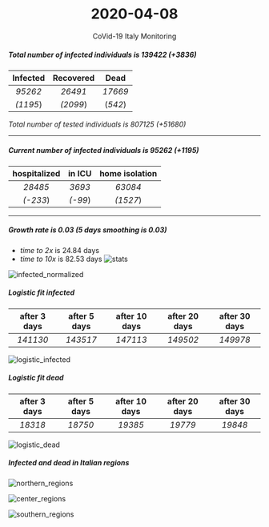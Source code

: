<div align='center'>

# 2020-04-08
CoVid-19 Italy Monitoring
</div>

##### Total number of infected individuals is 139422 (+3836)
Infected | Recovered | Dead
:---: | :---: | :---:
*95262* | *26491* | *17669*
*(1195*) | *(2099*) | (*542*)

*Total number of tested individuals is 807125 (+51680)*
***
##### Current number of infected individuals is 95262 (+1195)
hospitalized | in ICU | home isolation
:---: | :---: | :---:
*28485* |*3693* |*63084*
*(-233*) |*(-99*) |*(1527*)
***
##### Growth rate is 0.03 (5 days smoothing is 0.03)
- *time to 2x* is 24.84 days
- *time to 10x* is 82.53 days
![stats][stats]

![infected_normalized][infected_normalized]

##### Logistic fit infected
after 3 days | after 5 days | after 10 days | after 20 days | after 30 days
:---: | :---: | :---: | :---: | :---:
*141130* |*143517* |*147113* |*149502* |*149978*


![logistic_infected][logistic_infected]

##### Logistic fit dead
after 3 days | after 5 days | after 10 days | after 20 days | after 30 days
:---: | :---: | :---: | :---: | :---:
*18318* |*18750* |*19385* |*19779* |*19848*


![logistic_dead][logistic_dead]


##### Infected and dead in Italian regions


![northern_regions][northern_regions]


![center_regions][center_regions]


![southern_regions][southern_regions]

[stats]: stats.png
[infected_normalized]: infected_normalized.png
[logistic_infected]: logistic_infected.png
[logistic_dead]: logistic_dead.png
[northern_regions]: northern_regions.png
[center_regions]: center_regions.png
[southern_regions]: southern_regions.png
